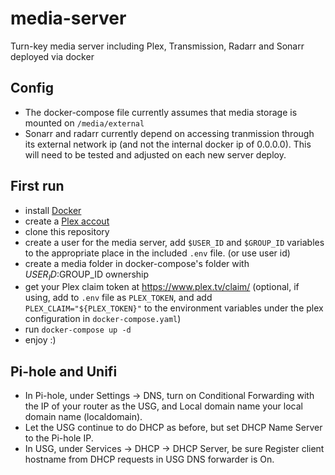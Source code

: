 # media-server
Turn-key media server including Plex, Transmission, Radarr and Sonarr deployed via docker


## Config

- The docker-compose file currently assumes that media storage is mounted on `/media/external`
- Sonarr and radarr currently depend on accessing tranmission through its external network ip (and not the internal docker ip of 0.0.0.0). This will need to be tested and adjusted on each new server deploy.

## First run

- install [Docker](https://docs.docker.com/engine/installation/linux/docker-ce/ubuntu/#install-using-the-repository/)
- create a [Plex accout](https://www.plex.tv/)
- clone this repository
- create a user for the media server, add `$USER_ID` and `$GROUP_ID` variables to the appropriate place in the included `.env` file. (or use user id)
- create a media folder in docker-compose's folder with $USER_ID:$GROUP_ID ownership
- get your Plex claim token at https://www.plex.tv/claim/ (optional, if using, add to `.env` file as `PLEX_TOKEN`, and add `PLEX_CLAIM="${PLEX_TOKEN}"` to the environment variables under the plex configuration in `docker-compose.yaml`)
- run `docker-compose up -d`
- enjoy :)

## Pi-hole and Unifi

- In Pi-hole, under Settings -> DNS, turn on Conditional Forwarding with the IP of your router as the USG, and Local domain name your local domain name (localdomain).
- Let the USG continue to do DHCP as before, but set DHCP Name Server to the Pi-hole IP.
- In USG, under Services -> DHCP -> DHCP Server, be sure Register client hostname from DHCP requests in USG DNS forwarder is On.

